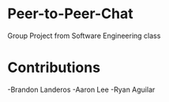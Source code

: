 # Peer-to-Peer-Chat
 Group Project from Software Engineering class

# Contributions
 -Brandon Landeros
 -Aaron Lee
 -Ryan Aguilar
